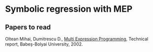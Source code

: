 # Symbolic regression with MEP

## Papers to read

Oltean Mihai, Dumitrescu D., [Multi Expression Programming](../papers/oltean_mep.pdf), Technical report, Babeș-Bolyai University, 2002.